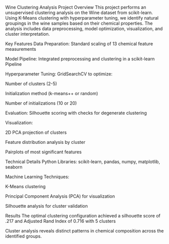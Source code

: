 Wine Clustering Analysis Project
Overview
This project performs an unsupervised clustering analysis on the Wine dataset from scikit-learn. Using K-Means clustering with hyperparameter tuning, we identify natural groupings in the wine samples based on their chemical properties. The analysis includes data preprocessing, model optimization, visualization, and cluster interpretation.

Key Features
Data Preparation: Standard scaling of 13 chemical feature measurements

Model Pipeline: Integrated preprocessing and clustering in a scikit-learn Pipeline

Hyperparameter Tuning: GridSearchCV to optimize:

Number of clusters (2-5)

Initialization method (k-means++ or random)

Number of initializations (10 or 20)

Evaluation: Silhouette scoring with checks for degenerate clustering

Visualization:

2D PCA projection of clusters

Feature distribution analysis by cluster

Pairplots of most significant features

Technical Details
Python Libraries: scikit-learn, pandas, numpy, matplotlib, seaborn

Machine Learning Techniques:

K-Means clustering

Principal Component Analysis (PCA) for visualization

Silhouette analysis for cluster validation

Results
The optimal clustering configuration achieved a silhouette score of .217 and Adjusted Rand Index of 0.716 with 5 clusters

Cluster analysis reveals distinct patterns in chemical composition across the identified groups.